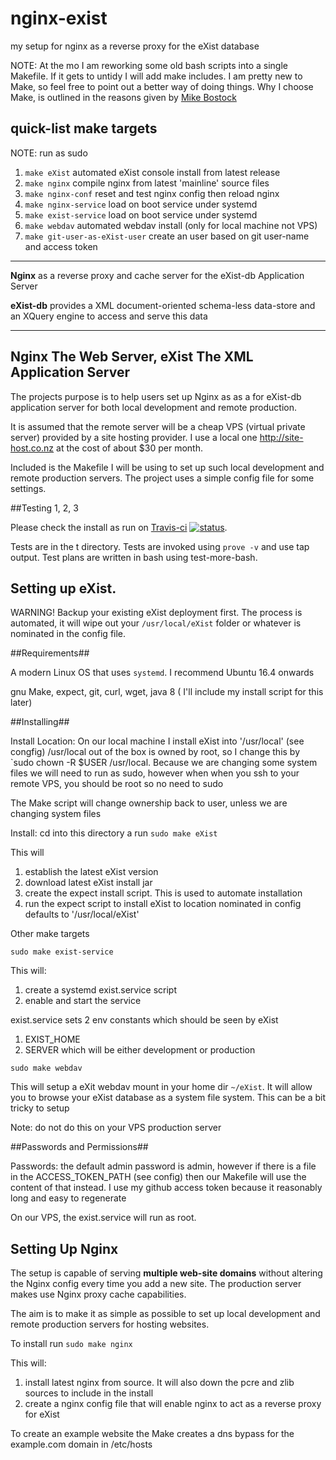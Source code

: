 # nginx-exist
my setup for nginx as a reverse proxy for the  eXist database

NOTE: At the mo I am reworking some old bash scripts into a single Makefile.
If it gets to untidy I will add make includes. I am pretty new to Make, so feel
free to point out a better way of doing things.  Why I choose Make, is outlined in
the reasons given by [Mike Bostock](http://bost.ocks.org/mike/make/)

## quick-list make targets

NOTE: run as sudo

1. `make eXist` automated eXist console install from latest release 
2. `make nginx` compile nginx from latest 'mainline' source files
3. `make nginx-conf` reset and test nginx config then reload nginx 
4. `make nginx-service`  load on boot service under systemd
5. `make exist-service` load on boot service under systemd 
6. `make webdav` automated webdav install (only for local machine not VPS)
6. `make git-user-as-eXist-user` create an user based on git user-name and access token

---------------------------------------------------------------------------------

**Nginx** as a reverse proxy and cache server for the eXist-db Application
Server

**eXist-db** provides a XML document-oriented schema-less data-store and an
XQuery engine to access and serve this data

-------------------------------------------------------------------------------

Nginx The Web Server, eXist The XML Application Server
------------------------------------------------------

The projects purpose is to help users set up Nginx as as a for eXist-db
application server for both local development and remote production.

It is assumed that the remote server will be a cheap VPS (virtual private
server) provided by a site hosting provider. I use a local one
<http://site-host.co.nz> at the cost of about $30 per month.

Included is the Makefile I will be using to set up such local development
and remote production servers. The project uses a simple config file for some
settings.

##Testing 1, 2, 3

 Please check the install as run on [Travis-ci](https://travis-ci.org/grantmacken/nginx-exist)
 [![status](https://travis-ci.org/grantmacken/nginx-exist.svg)](
 https://travis-ci.org/grantmacken/nginx-exist ).

Tests are in the t directory. Tests are invoked using `prove -v` and use tap output.
Test plans are written in bash using test-more-bash.

Setting up eXist.
-----------------

WARNING!
Backup your existing eXist deployment first.
The process is automated, it will wipe out your  `/usr/local/eXist` folder or
whatever is nominated in the config file.

##Requirements##

A modern Linux OS that uses `systemd`. I recommend  Ubuntu  16.4 onwards

gnu Make, expect, git, curl, wget, java 8 ( I'll include my install script for this later)

##Installing##

 Install Location:
 On our local machine I install eXist into '/usr/local' (see congfig)
 /usr/local out of the box is owned by root, so I change this by `sudo chown -R $USER /usr/local. Because we are changing some system files we will need to run as sudo, however when when you ssh to your remote VPS, you should be root so no need to sudo

The Make script will change ownership back to user, unless we are changing system files

Install: cd into this directory a run `sudo make eXist`

This will
1. establish the latest eXist version
2. download latest eXist install jar
3. create the expect install script. This is used to automate installation
4. run the expect script to install eXist to location nominated in config
   defaults to '/usr/local/eXist'

Other make targets

 `sudo make exist-service`

 This will:
 1. create a systemd exist.service script
 2. enable and start the service

exist.service sets 2 env constants which should be seen by eXist
1. EXIST_HOME
2. SERVER     which will be either development or production

 `sudo make webdav`

This will setup a eXit webdav mount in your home dir `~/eXist`.
It will allow you to browse your eXist database as a system file system.
This can be a bit tricky to setup

Note: do not do this on your VPS production server

##Passwords and Permissions##

Passwords: the default admin password is admin, however if there is a file in the ACCESS_TOKEN_PATH (see config) then our Makefile will use the content of that instead. I use my github access token because it reasonably long and easy to regenerate

On our VPS, the exist.service will run as root.

Setting Up Nginx
----------------

The setup is capable of serving **multiple web-site domains** without altering the Nginx config every time you add a new site. The production server makes use Nginx proxy cache capabilities.

The aim is to make it as simple as possible to set up local development and
remote production servers for hosting websites.

To install run `sudo make nginx`

This will:
1. install latest nginx from source. It will also down the pcre and zlib sources to include in the install
2. create a nginx config file that will enable nginx to act as a reverse proxy
   for eXist

To create an example website the Make creates a dns bypass for the example.com
domain in /etc/hosts 

